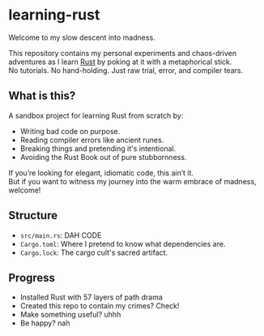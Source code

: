 # learning-rust

Welcome to my slow descent into madness.

This repository contains my personal experiments and chaos-driven adventures as I learn [Rust](https://www.rust-lang.org/) by poking at it with a metaphorical stick.  
No tutorials. No hand-holding. Just raw trial, error, and compiler tears.

## What is this?

A sandbox project for learning Rust from scratch by:
- Writing bad code on purpose.
- Reading compiler errors like ancient runes.
- Breaking things and pretending it's intentional.
- Avoiding the Rust Book out of pure stubbornness.

If you’re looking for elegant, idiomatic code, this ain’t it.  
But if you want to witness my journey into the warm embrace of madness, welcome!

## Structure

- `src/main.rs`: DAH CODE
- `Cargo.toml`: Where I pretend to know what dependencies are.
- `Cargo.lock`: The cargo cult's sacred artifact.

## Progress

- Installed Rust with 57 layers of path drama
- Created this repo to contain my crimes? Check!
- Make something useful? uhhh
- Be happy? nah
